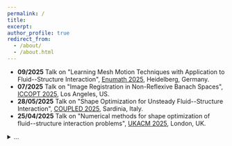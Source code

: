 ```yaml
---
permalink: /
title: 
excerpt: 
author_profile: true
redirect_from: 
  - /about/
  - /about.html
---
```


- **09/2025** Talk on "Learning Mesh Motion Techniques with Application to Fluid--Structure Interaction", <a href="https://enumath2025.eu/">Enumath 2025</a>, Heidelberg, Germany.
- **07/2025** Talk on "Image Registration in Non-Reflexive Banach Spaces", <a href="https://sites.google.com/view/iccopt2025/home">ICCOPT 2025</a>, Los Angeles, US.
- **28/05/2025** Talk on "Shape Optimization for Unsteady Fluid--Structure Interaction", <a href="https://coupled2025.cimne.com">COUPLED 2025</a>, Sardinia, Italy.
- **25/04/2025** Talk on "Numerical methods for shape optimization of fluid--structure interaction problems", <a href="https://sites.google.com/view/ukacm2025conference">UKACM 2025</a>, London, UK.
<details><summary>...</summary>
  <ul>
  <li> <b>31/01/2025</b> Talk on "Image Registration Using Optimal Control of a Linear Hyperbolic Transport Equation", <a href="https://colibri.uni-graz.at/de/colibri-focus-workshop-computational-medicine/">COLIBRI Focus Workshop on Computational Medicine</a>, Graz, Austria.</li>
  <li> <b>16/12/2024</b> Talk on "Shape Optimization for Fluid-Structure Interaction", Hamburg University of Technology, Hamburg, Germany.</li>
  <li> <b>24/10/2024</b> Talk on "Image Registration as a PDE-Constrained Optimization Problem", <a href="https://www.nawigraz.at">NAWI Graz</a> Scientific Advisory Board Meeting, Graz, Austria.</li>
  <li> <b>30/09/2024</b> Talk on "Shape Optimal Design of Fluid-Structure Interaction Problems", <a href="https://www.uni-graz.at/de/veranstaltungen/colibri-day/">COLIBRI Day 2024</a>, Uni Graz, Austria.</li>
  <li> <b>14/08/2024</b> Talk on "Image Registration in Non-Reflexive Banach Spaces", <a href="https://www.conferences.uni-hamburg.de/event/301/">IFIP TC7</a>, Hamburg, Germany.</li>
  <li> <b>24/07/2024</b> Talk on "Image Registration Using Optimal Control of a Linear Hyperbolic Transport Equation", <a href="https://ismp2024.gerad.ca/schedule/PS7/-74">ISMP 2024</a>, Montr&eacute;al, Canada.</li>
  <li> <b>09/05/2024</b> Talk on "Learning Mesh Motion Techniques with Application to Fluid-Structure Interaction", <a href="https://www.imperial.ac.uk/ammp/seminars--events/ammp-research-group-seminars/lc2-learning-computation-control-seminar/">LC2 Seminar</a>, Imperial College London, UK.</li>
  <li> <b>23/01/2024</b> Talk on "Improved Regularity Results for Linear Hyperbolic Equations with Application to Fluid-Structure Interaction", <a href="https://sites.google.com/view/appliedanalysisgraz/">Applied Analysis Seminar</a>, Uni Graz, Austria.</li>
  <li> <b>07/12/2023</b> Talk on "Topology Optimization of Fluid Flow", Research Seminar in Inverse Problems and Mathematical Imaging, Uni Graz, Austria. </li>
  <li> <b>01/12/2023</b> Talk on "Modeling Aspects of Transformation Based Shape Optimization and Image Registration", SciML@Simula workshop, Oslo, Norway.</li>
    </ul>
  </details>

